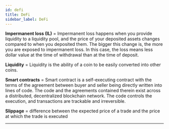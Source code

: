 ```yaml
---
id: defi
title: DeFi
sidebar_label: DeFi
---
```



**Impermanent loss \(IL\)** =  Impermanent loss happens when you provide liquidity to a liquidity pool, and the price of your deposited assets changes compared to when you deposited them. The bigger this change is, the more you are exposed to impermanent loss. In this case, the loss means less dollar value at the time of withdrawal than at the time of deposit. 

**Liquidity** =  Liquidity is the ability of a coin to be easily converted into other coins.

**Smart contracts** =  Smart contract is a self-executing contract with the terms of the agreement between buyer and seller being directly written into lines of code. The code and the agreements contained therein exist across a distributed, decentralized blockchain network. The code controls the execution, and transactions are trackable and irreversible.

**Slippage** =  difference between the expected price of a trade and the price at which the trade is executed
     
****

